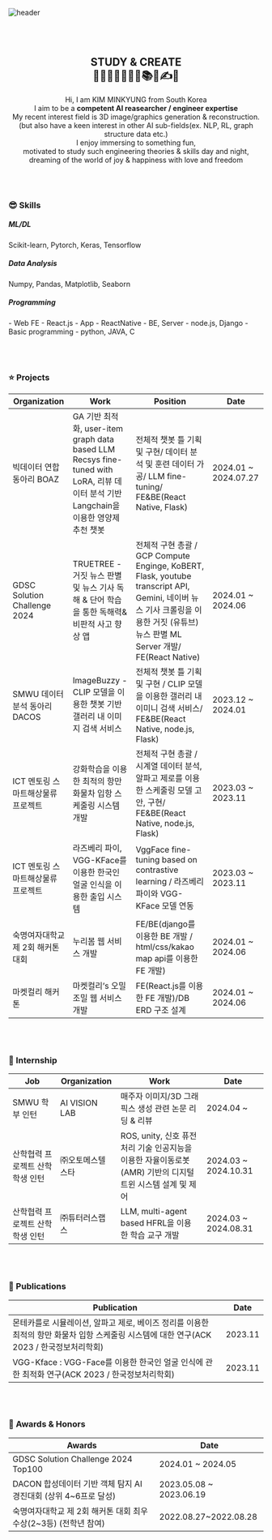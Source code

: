 ![header](https://capsule-render.vercel.app/api?type=waving&color=FFa9a0&height=150&section=header&text=🍑๑'ٮ'๑🍑&fontColor=FFFFFF&fontSize=40&&&animation=twinkling)
<!-- https://simpleicons.org/?q=react -->

<br/><br/>

<h2 align="center">
 STUDY & CREATE <br/>
 🤩💫🎈✨🧠🚩📂📚🎨✍💡
</h2>
<div align="center">
 Hi, I am KIM MINKYUNG from South Korea <br/>
 I aim to be a <strong>competent AI reasearcher / engineer expertise</strong> <br/>
 My recent interest field is 3D image/graphics generation & reconstruction. <br/>
 (but also have a keen interest in other AI sub-fields(ex. NLP, RL, graph structure data etc.) <br/>
 I enjoy immersing to something fun, <br/>
 motivated to study such engineering theories & skills day and night, <br/>
 dreaming of the world of joy & happiness with love and freedom <br/>
</div>

<br/><br/>

<h3 align="left">😎 Skills</h3>
<div align="left">
<h5>ML/DL</h5>
Scikit-learn, Pytorch, Keras, Tensorflow <br/>
<h5>Data Analysis</h5>
 Numpy, Pandas, Matplotlib, Seaborn <br/>
<h5>Programming</h5>
- Web FE - React.js
- App - ReactNative
- BE, Server - node.js, Django
- Basic programming - python, JAVA, C <br/>
</div>

<br/><br/>

<h3 align="left">⭐ Projects</h3>
<div align="left">
<table>
    <thead>
        <tr>
            <th>Organization</th>
            <th>Work</th>
            <th>Position</th>
            <th>Date</th>
        </tr>
    </thead>
    <tbody>
        <tr>
            <td>빅데이터 연합 동아리 BOAZ</td>
            <td>GA 기반 최적화, user-item graph data based LLM Recsys fine-tuned with LoRA, 리뷰 데이터 분석 기반 Langchain을 이용한 영양제 추천 챗봇</td>
            <td>전체적 챗봇 틀 기획 및 구현/ 데이터 분석 및 훈련 데이터 가공/ LLM fine-tuning/ FE&BE(React Native, Flask)</td>
            <td>2024.01 ~ 2024.07.27</td>
        </tr>
        <tr>
            <td>GDSC Solution Challenge 2024</td>
            <td>TRUETREE - 거짓 뉴스 판별 및 뉴스 기사 독해 & 단어 학습을 통한 독해력&비판적 사고 향상 앱</td>
            <td>전체적 구현 총괄 / GCP Compute Enginge, KoBERT, Flask, youtube transcript API, Gemini, 네이버 뉴스 기사 크롤링을 이용한 거짓 (유튜브) 뉴스 판별 ML Server 개발/ FE(React Native)</td>
            <td>2024.01 ~ 2024.06</td>
        </tr>
        <tr>
            <td>SMWU 데이터분석 동아리 DACOS</td>
            <td>ImageBuzzy - CLIP 모델을 이용한 챗봇 기반 갤러리 내 이미지 검색 서비스</td>
            <td>전체적 챗봇 틀 기획 및 구현 / CLIP 모델을 이용한 갤러리 내 이미니 검색 서비스/ FE&BE(React Native, node.js, Flask)</td>
            <td>2023.12 ~ 2024.01</td>
        </tr>
        <tr>
            <td>ICT 멘토링 스마트해상물류 프로젝트</td>
            <td>강화학습을 이용한 최적의 항만 화물차 입항 스케줄링 시스템 개발</td>
            <td>전체적 구현 총괄 / 시계열 데이터 분석, 알파고 제로를 이용한 스케줄링 모델 고안, 구현/ FE&BE(React Native, node.js, Flask)</td>
            <td>2023.03 ~ 2023.11</td>
        </tr>
        <tr>
            <td>ICT 멘토링 스마트해상물류 프로젝트</td>
            <td>라즈베리 파이, VGG-KFace를 이용한 한국인 얼굴 인식을 이용한 출입 시스템</td>
            <td>VggFace fine-tuning based on contrastive learning / 라즈베리 파이와 VGG-KFace 모델 연동</td>
            <td>2023.03 ~ 2023.11</td>
        </tr>
        <tr>
            <td>숙명여자대학교 제 2회 해커톤 대회</td>
            <td>누리봄 웹 서비스 개발</td>
            <td>FE/BE(django를 이용한 BE 개발 / html/css/kakao map api를 이용한 FE 개발)</td>
            <td>2024.01 ~ 2024.06</td>
        </tr>
        <tr>
            <td>마켓컬리 해커톤</td>
            <td>마켓컬리’s 오밀조밀 웹 서비스 개발</td>
            <td>FE(React.js를 이용한 FE 개발)/DB ERD 구조 설계</td>
            <td>2024.01 ~ 2024.06</td>
        </tr>
    </tbody>
</table>
</div>

<br/><br/>

<h3 align="left">💼 Internship</h3>
<div align="left">
<table>
    <thead>
        <tr>
            <th>Job</th>
            <th>Organization</th>
            <th>Work</th>
            <th>Date</th>
        </tr>
    </thead>
    <tbody>
         <tr>
            <td>SMWU 학부 인턴</td>
            <td>AI VISION LAB</td>
            <td>매주자 이미지/3D 그래픽스 생성 관련 논문 리딩 & 리뷰</td>
            <td>2024.04 ~ </td>
        </tr>
        <tr>
            <td>산학협력 프로젝트 산학 학생 인턴</td>
            <td>㈜오토메스텔스타</td>
            <td>ROS, unity, 신호 퓨전 처리 기술 인공지능을 이용한 자율이동로봇(AMR) 기반의 디지털 트윈 시스템 설계 및 제어</td>
            <td>2024.03 ~ 2024.10.31</td>
        </tr>
        <tr>
            <td>산학협력 프로젝트 산학 학생 인턴</td>
            <td>㈜튜터러스랩스</td>
            <td>LLM, multi-agent based HFRL을 이용한 학습 교구 개발</td>
            <td>2024.03 ~ 2024.08.31</td>
        </tr>
    </tbody>
</table>
</div>

<br/><br/>

<h3 align="left">📃 Publications</h3>
<div align="left">
<table>
    <thead>
        <tr>
            <th>Publication</th>
            <th>Date</th>
        </tr>
    </thead>
    <tbody>
        <tr>
            <td>몬테카를로 시뮬레이션, 알파고 제로, 베이즈 정리를 이용한 최적의 항만 화물차 입항 스케줄링 시스템에 대한 연구(ACK 2023 / 한국정보처리학회)</td>
            <td>2023.11</td>
        </tr>
        <tr>
            <td>VGG-Kface : VGG-Face를 이용한 한국인 얼굴 인식에 관한 최적화 연구(ACK 2023 / 한국정보처리학회)</td>
            <td>2023.11</td>
        </tr>
    </tbody>
</table>
</div>

<br/><br/>

<h3 align="left">🏅 Awards & Honors</h3>
<div align="left">
<table>
    <thead>
        <tr>
            <th>Awards</th>
            <th>Date</th>
        </tr>
    </thead>
    <tbody>
        <tr>
            <td>GDSC Solution Challenge 2024 Top100</td>
            <td>2024.01 ~ 2024.05</td>
        </tr>
        <tr>
            <td>DACON 합성데이터 기반 객체 탐지 AI 경진대회 (상위 4~6프로 달성)</td>
            <td>2023.05.08 ~ 2023.06.19</td>
        </tr>
        <tr>
            <td>숙명여자대학교 제 2회 해커톤 대회 최우수상(2~3등) (전학년 참여)</td>
            <td>2022.08.27~2022.08.28</td>
        </tr>
    </tbody>
</table>
</div>

